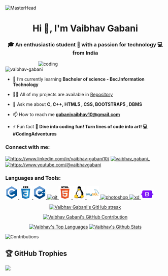![MasterHead](https://mir-s3-cdn-cf.behance.net/project_modules/max_1200/79731568097599.5b50bca477735.jpg)
<h1 align="center">Hi 👋, I'm Vaibhav Gabani</h1>
<h3 align="center">🎓 An enthusiastic student 🌟 with a passion for technology 💻 from India</h3>
<img alt="coding" width="400" align="right" src="https://camo.githubusercontent.com/60118c6ff524984563af07ee397adb9db65ca7c13beb663b0fa92efcf12289dd/68747470733a2f2f727579612e73747564696f2f6173736574732f696d616765732f6465762e77656270">

<p align="left"> <img src="https://komarev.com/ghpvc/?username=vaibhavgabani&label=Profile%20views&color=0e75b6&style=flat" alt="vaibhav-gabani" /> </p>

- 🌱 I’m currently learning **Bacholer of science - Bsc.Information Technology**

- 👨‍💻 All of my projects are available in  [Repository](https://github.com/vaibhavgabani?tab=repositories)

- 💬 Ask me about **C, C++, HTML5 , CSS, BOOTSTRAP5 , DBMS**

- 📫 How to reach me **gabanivaibhav10@gmail.com**

- ⚡ Fun fact **🚀 Dive into coding fun! Turn lines of code into art! 💻 #CodingAdventures**

<h3 align="left">Connect with me:</h3>
<p align="left">
<a href="https://linkedin.com/in/https://www.linkedin.com/in/vaibhav-gabani10/" target="blank"><img align="center" src="https://raw.githubusercontent.com/rahuldkjain/github-profile-readme-generator/master/src/images/icons/Social/linked-in-alt.svg" alt="https://www.linkedin.com/in/vaibhav-gabani10/" height="30" width="40" /></a>
<a href="https://instagram.com/vaibhav_gabani_" target="blank"><img align="center" src="https://raw.githubusercontent.com/rahuldkjain/github-profile-readme-generator/master/src/images/icons/Social/instagram.svg" alt="vaibhav_gabani_" height="30" width="40" /></a>
<a href="https://www.youtube.com/c/https://www.youtube.com/@vaibhavgabani" target="blank"><img align="center" src="https://raw.githubusercontent.com/rahuldkjain/github-profile-readme-generator/master/src/images/icons/Social/youtube.svg" alt="https://www.youtube.com/@vaibhavgabani" height="30" width="40" /></a>
</p>

<h3 align="left">Languages and Tools:</h3>
<p align="left"> <a href="https://www.cprogramming.com/" target="_blank" rel="noreferrer"> <img src="https://raw.githubusercontent.com/devicons/devicon/master/icons/c/c-original.svg" alt="c" width="40" height="40"/> </a> <a href="https://www.w3schools.com/css/" target="_blank" rel="noreferrer"> <img src="https://raw.githubusercontent.com/devicons/devicon/master/icons/css3/css3-original-wordmark.svg" alt="css3" width="40" height="40"/> </a>  <a href="https://www.w3schools.com/cpp/" target="_blank" rel="noreferrer"> <img src="https://raw.githubusercontent.com/devicons/devicon/master/icons/cplusplus/cplusplus-original.svg" alt="cplusplus" width="40" height="40"/> </a> <a href="https://git-scm.com/" target="_blank" rel="noreferrer"> <img src="https://www.vectorlogo.zone/logos/git-scm/git-scm-icon.svg" alt="git" width="40" height="40"/> </a> <a href="https://www.w3.org/html/" target="_blank" rel="noreferrer"> <img src="https://raw.githubusercontent.com/devicons/devicon/master/icons/html5/html5-original-wordmark.svg" alt="html5" width="40" height="40"/> </a> <a href="https://www.linux.org/" target="_blank" rel="noreferrer"> <img src="https://raw.githubusercontent.com/devicons/devicon/master/icons/linux/linux-original.svg" alt="linux" width="40" height="40"/> </a> <a href="https://www.mysql.com/" target="_blank" rel="noreferrer"> <img src="https://raw.githubusercontent.com/devicons/devicon/master/icons/mysql/mysql-original-wordmark.svg" alt="mysql" width="40" height="40"/> </a> <a href="https://www.photoshop.com/en" target="_blank" rel="noreferrer"> <img src="https://upload.wikimedia.org/wikipedia/commons/a/af/Adobe_Photoshop_CC_icon.svg" alt="photoshop" width="40" height="40"/> </a> <a href="https://www.adobe.com/products/xd.html" target="_blank" rel="noreferrer"> <img src="https://play-lh.googleusercontent.com/kaox1VteLsWAuNxPxhm8t4llaoyFhxzDjo9g4Hdf92bKdT_Sn6Yrdku6rApuc5ktirw=w480-h960-rw" alt="xd" width="40" height="40"/> </a><a href="https://getbootstrap.com/" target="_blank" rel="noreferrer"><img src="https://raw.githubusercontent.com/devicons/devicon/master/icons/bootstrap/bootstrap-original.svg" alt="bootstrap" class="icon" height="30" width="40"/></a></p>

<p align="center">
  <a href="https://github.com/vaibhavgabani">
    <img src="https://github-readme-streak-stats.herokuapp.com/?user=vaibhavgabani&theme=radical&border=7F3FBF&background=0D1117" alt="Vaibhav Gabani's GitHub streak"/>
  </a>
</p>
<p align="center">
  <a href="https://github.com/vaibhavgabani">
    <img src="https://github-profile-summary-cards.vercel.app/api/cards/profile-details?username=vaibhavgabani&theme=radical" alt="Vaibhav Gabani's GitHub Contribution"/>
  </a>
</p>
<p align = "center">
<a href="https://github.com/vaibhavgabani"><img alt="Vaibhav's Top Languages" src="https://denvercoder1-github-readme-stats.vercel.app/api/top-langs/?username=vaibhavgabani&langs_count=8&layout=compact&theme=react&border_color=7F3FBF&bg_color=0D1117&title_color=F85D7F&icon_color=F8D866" width="49.5%"/></a>
 <a href="https://github.com/vaibhavgabani"><img alt="Vaibhav's Github Stats" src="https://denvercoder1-github-readme-stats.vercel.app/api?username=vaibhavgabani&show_icons=true&count_private=true&theme=react&border_color=7F3FBF&bg_color=0D1117&title_color=F85D7F&icon_color=F8D866" width="49.5%"/></a>
  <br/>
</p>

![Contributions](https://ssr-contributions-svg.vercel.app/_/vaibhavgabani?chart=3dbar&gap=0.6&scale=2&gradient=true&flatten=1&animation=wave&animation_duration=3&animation_delay=0.03&animation_amplitude=24&animation_frequency=0.1&animation_wave_center=19_3&format=svg&weeks=40)

## 🏆 GitHub Trophies
![](https://github-profile-trophy.vercel.app/?username=vaibhavgabani&theme=radical&no-frame=false&no-bg=false&margin-w=4)
